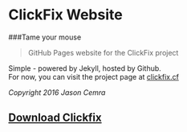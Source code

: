 # ClickFix Website
###Tame your mouse
> GitHub Pages website for the ClickFix project

Simple - powered by Jekyll, hosted by Github. <br>
For now, you can visit the project page at [clickfix.cf](http://www.clickfix.cf)

*Copyright 2016 Jason Cemra*

## [Download Clickfix](https://github.com/cemrajc/clickfix/releases)